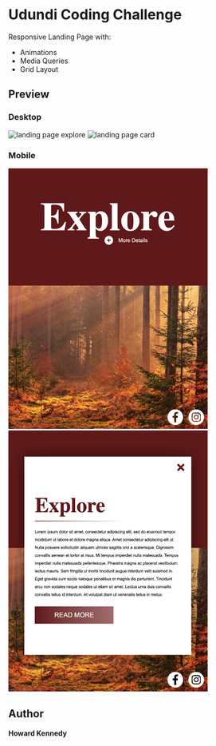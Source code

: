 # Udundi Coding Challenge

Responsive Landing Page with:
* Animations 
* Media Queries 
* Grid Layout

## Preview

### Desktop

<img src="./assets/readme_assets/explore_layout.png" width="800"  alt="landing page explore" />

<img src="./assets/readme_assets/card_layout.png" width="800"  alt="landing page card" />

### Mobile

<img src="./assets/readme_assets/explore_mobile.png" width="400"  alt="mobile explore" />

<img src="./assets/readme_assets/card_mobile.png" width="400"  alt="mobile card" />

## Author

**Howard Kennedy**